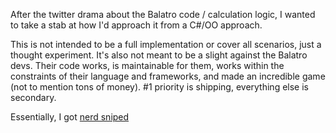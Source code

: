 After the twitter drama about the Balatro code / calculation logic, I wanted to take a stab at how I'd approach it from a C#/OO approach.

This is not intended to be a full implementation or cover all scenarios, just a thought experiment.  It's also not meant to be a slight against the Balatro devs.  Their code works, is maintainable for them, works within the constraints of their language and frameworks, and made an incredible game (not to mention tons of money). #1 priority is shipping, everything else is secondary.  

Essentially, I got [nerd sniped](https://xkcd.com/356/)

